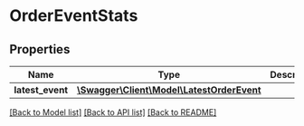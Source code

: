 # OrderEventStats

## Properties
Name | Type | Description | Notes
------------ | ------------- | ------------- | -------------
**latest_event** | [**\Swagger\Client\Model\LatestOrderEvent**](LatestOrderEvent.md) |  | [optional] 

[[Back to Model list]](../../README.md#documentation-for-models) [[Back to API list]](../../README.md#documentation-for-api-endpoints) [[Back to README]](../../README.md)

